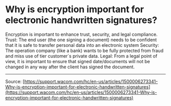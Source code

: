 # Why is encryption important for electronic handwritten signatures?

Encryption is important to enhance trust, security, and legal compliance. Trust: The end user (the one signing a document) needs to be confident that it is safe to transfer personal data into an electronic system Security: The operation company (like a bank) wants to be fully protected from fraud and miss use of tier customer´s private data. Legal: From a legal point of view, it is important to ensure that signed date/documents will not be changed in any way after the client has signed the document.

---
Source: [https://support.wacom.com/hc/en-us/articles/1500006273341-Why-is-encryption-important-for-electronic-handwritten-signatures](https://support.wacom.com/hc/en-us/articles/1500006273341-Why-is-encryption-important-for-electronic-handwritten-signatures)
